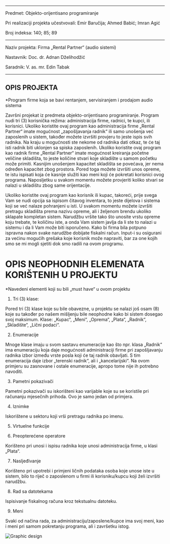 ___________________________________________________________________________________

Predmet: Objekto-orijentisano programiranje

Pri realizaciji projekta učestvovali: Emir Baručija; Ahmed Babić; Imran Agić

Broj indeksa: 140; 85; 89
___________________________________________________________________________________

Naziv projekta: Firma „Rental Partner“ (audio sistemi)

Nastavnik: Doc. dr. Adnan Dželihodžić

Saradnik: V. as. mr. Edin Tabak
___________________________________________________________________________________


##			OPIS PROJEKTA
*Program firme koja se bavi rentanjem, servisiranjem i prodajom audio sistema

Završni projekat iz predmeta objekto-orijentisano programiranje.
Program nudi tri (3) korisnička režima: administracija firme, radnici, te kupci, ili korisnici.
Ukoliko koristite ovaj program kao administracija firme „Rental Partner“ imate mogućnost „zapošljavanja radnik“ ili samo unošenja već zaposlenih u sistem, također možete izvršiti provjeru to jeste ispis svih radnika. Na kraju u mogućnosti ste nekome od radnika dati otkaz, te će taj isti radnik biti uklonjen sa spiska zaposlenih.
Ukoliko koristite ovaj program kao radnik firme „Rental Partner“ imate mogućnost kreiranja početne veličine skladišta, to jeste količine stvari koje skladište u samom početku može primiti. Kasnijim unošenjem kapacitet skladišta se povećava, jer nema određen kapacitet zbog prostora. 
Pored toga možete izvršiti unos opreme, te istu ispisati koja će kasnije služiti kao meni koji će pokretati korisnici ovog programa.
Naposljetku u svakom momentu možete provjeriti koliko stvari se nalazi u skladištu zbog same orijentacije.
 

Ukoliko koristite ovaj program kao korisnik ili kupac, takoreći, prije svega Vam se nudi opcija sa ispisom čitavog inventara, to jeste dijelova i sistema koji se već nalaze pohranjeni u isti.
U svakom momentu možete izvršiti pretragu skladišta prema nazivu opreme, ali i željenom brendu ukoliko sklapate kompletan sistem.
Narudžbu vršite tako što unosite vrstu opreme koju trebate, te količinu iste, a onda Vam sistem javlja da li ste to nalazi u sistemu i da li Vam može biti isporučeno. 
Kako bi firma bila potpuno ispravna nakon svake narudžbe dobijate fiskalni račun.
Input-i su osigurani za većinu mogućih grešaka koje korisnik može napraviti, bar za one kojih smo se mi mogli sjetiti dok smo radili na ovom programu.


#	OPIS NEOPHODNIH ELEMENATA KORIŠTENIH U PROJEKTU
*Navedeni elementi koji su bili „must have“ u ovom projektu


1.  Tri (3) klase:

Pored tri (3) klase koje su bile obavezne, u projektu se nalazi još osam (8) koje su također po našem mišljenju bile neophodne kako bi sistem dosegao svoj maksimum.
Klase: „Kupac“, „Meni“, „Oprema“, „Plata“, „Radnik“, „Skladište“, „Lični podaci“.

2.  Enumeracije

Mnoge klase imaju u svom sastavu enumeracije kao što npr. klasa „Radnik“ ima enumeraciju koja daje mogućnosti administraciji firme pri zapošljavanju radnika izbor između vrste posla koji će taj radnik obavljati. S tim enumeracija daje izbor „terenski radnik“, ali i „kancelarijski“.
Na ovom primjeru su zasnovane i ostale enumeracije, apropo tome nije ih potrebno navoditi.

3.  Pametni pokazivači

Pametni pokazivači su iskorišteni kao varijable koje su se koristile pri računanju mjesečnih prihoda. Ovo je samo jedan od primjera.

4.  Iznimke

Iskorištene u sektoru koji vrši pretragu radnika po imenu.

5.  Virtuelne funkcije

6.  Preopterećene operatore

Korišteno pri unosi i ispisu radnika koje unosi administracija firme, u klasi „Plata“.

7.  Nasljeđivanje

Korišteno pri upotrebi i primjeni ličnih podataka osoba koje unose iste u sistem, bilo to riječ o zaposlenom u firmi ili korisniku/kupcu koji želi izvršiti narudžbu.

8.  Rad sa datotekama

Ispisivanje fiskalnog računa kroz tekstualnu datoteku.

9.  Meni

Svaki od načina rada, za administraciju/zaposlene/kupce ima svoj meni, kao i meni pri samom pokretanju programa, ali i završetku istog.

![Graphic design](https://github.com/OOP-PTF-2020/Grupa18/blob/main/IMAGE/newtest-finished.png)
